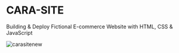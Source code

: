 # CARA-SITE
Building &amp; Deploy Fictional E-commerce Website with HTML, CSS &amp; JavaScript

![carasitenew](https://user-images.githubusercontent.com/100563372/194028883-5eb74acd-7169-40fc-a42b-4a9a3299f533.png)
